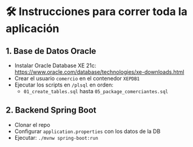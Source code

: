 # 🛠️ Instrucciones para correr toda la aplicación

## 1. Base de Datos Oracle

- Instalar Oracle Database XE 21c: https://www.oracle.com/database/technologies/xe-downloads.html
- Crear el usuario `comercio` en el contenedor `XEPDB1`
- Ejecutar los scripts en `/plsql` en orden:
  - `01_create_tables.sql` hasta `05_package_comerciantes.sql`

## 2. Backend Spring Boot

- Clonar el repo
- Configurar `application.properties` con los datos de la DB
- Ejecutar: `./mvnw spring-boot:run`

